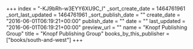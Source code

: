 +++
index = "-KJ9bRh-w3EYY6XU9C_I"
_sort_create_date = 1464761961
_sort_last_updated = 1464761961
_sort_publish_date = ""
create_date = "2016-06-01T06:19:21+00:00"
publish_date = ""
date = ""
last_updated = "2016-06-01T06:19:21+00:00"
preview_url = ""
name = "Knopf Publishing Group"
title = "Knopf Publishing Group"
books_by_this_publisher = ["books/south-and-west"]
+++
